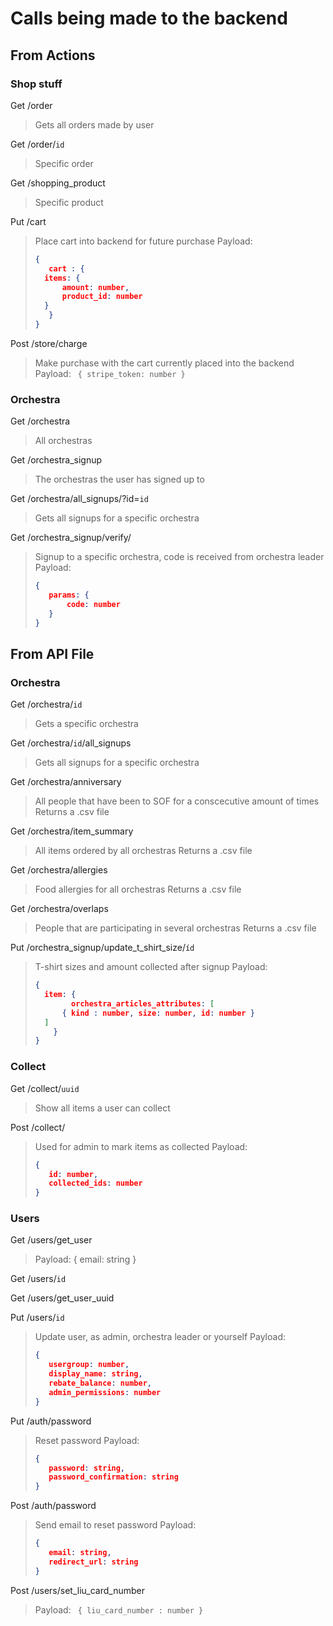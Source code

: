 # Calls being made to the backend
## From Actions

### Shop stuff
Get /order 
> Gets all orders made by user

Get /order/`id` 
> Specific order

Get /shopping_product 
> Specific product

Put	/cart 
> Place cart into backend for future purchase
> Payload:
>```json
>{	
>    cart : {
>	items: {
>	    amount: number,
>	    product_id: number
>	}
>    }
>}
>```

Post /store/charge 
> Make purchase with the cart currently placed into the backend
> Payload:
>``` { stripe_token: number }```
### Orchestra
Get /orchestra
> All orchestras

Get /orchestra_signup
> The orchestras the user has signed up to

Get /orchestra/all_signups/?id=`id` 
> Gets all signups for a specific orchestra

Get /orchestra_signup/verify/
> Signup to a specific orchestra, code is received from orchestra leader
> Payload:
>```json
>{
>    params: {
>        code: number
>    }
>}
>```
  
  
## From API File

### Orchestra

Get /orchestra/`id` 
> Gets a specific orchestra

Get /orchestra/`id`/all_signups
>Gets all signups for a specific orchestra


Get /orchestra/anniversary
>All people that have been to SOF for a conscecutive amount of times
> Returns a .csv file

Get /orchestra/item_summary
> All items ordered by all orchestras
> Returns a .csv file

Get /orchestra/allergies
> Food allergies for all orchestras
> Returns a .csv file

Get /orchestra/overlaps
> People that are participating in several orchestras
> Returns a .csv file

Put /orchestra_signup/update_t_shirt_size/` íd `
> T-shirt sizes and amount collected after signup
> Payload:
> ```json
> {
>   item: {
>         orchestra_articles_attributes: [
> 	    { kind : number, size: number, id: number }
> 	]
 >     }
> }
> ```
  

### Collect

Get /collect/`uuid`
> Show all items a user can collect

Post /collect/
>Used for admin to mark items as collected
>Payload:
>```json
>{
>    id: number,
>    collected_ids: number
>}
>```
  
### Users

Get /users/get_user
>Payload:
>{ email: string }

Get /users/`id`

Get /users/get_user_uuid

Put /users/`id` 
>Update user, as admin, orchestra leader or yourself
>Payload:
>```json
>{
>    usergroup: number,
>    display_name: string,
>    rebate_balance: number,
>    admin_permissions: number
>}
>```

Put /auth/password 
>Reset password
>Payload:
>```json
>{
>    password: string,
>    password_confirmation: string
>}
>```
Post /auth/password
>Send email to reset password
>Payload:
>```json
>{
>    email: string,
>    redirect_url: string
>}
>```
Post /users/set_liu_card_number
>Payload:
>``` { liu_card_number : number }```
